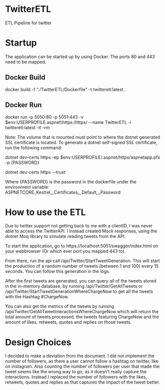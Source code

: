 # TwitterETL
ETL Pipeline for twitter 

# Startup
The application can be started up by using Docker.
The ports 80 and 443 need to be mapped.

## Docker Build
docker build -f "./TwitterETL/Dockerfile" -t twitteretl:latest .

## Docker Run
docker run -p 5050:80 -p 5051:443 -v $env:USERPROFILE\.aspnet\https:/https/ --name TwitterETL -i twitteretl:latest -it -rm

Note: The volume that is mounted must point to where the dotnet generated SSL certificate is located. To generate a dotnet self-signed SSL certificate, run the following command:

dotnet dev-certs https -ep $env:USERPROFILE/.aspnet/https/aspnetapp.pfx -p {PASSWORD}

dotnet dev-certs https --trust

Where {PASSWORD} is the password in the dockerfile under the environment variable: ASPNETCORE_Kestrel__Certificates__Default__Password

# How to use the ETL
Due to twitter support not getting back to me with a clientID, I was never able to access the TwitterAPI. I instead created Mock responses, using the dotnet Moq library to simulate reading tweets from the API.

To start the application, go to https://localhost:5051/swagger/index.html on your webbrowser (Or which ever port you mapped 443 to).

From there, run the api call /api/Twitter/StartTweetGeneration. This will start the production of a random number of tweets (between 1 and 100) every 15 seconds. You can follow this generation in the logs.

After the first tweets are generated, you can query all of the tweets stored in the in-memory database, by running /api/Twitter/GetAllTweets or /api/Twitter/StartTweetGenerationWhereChargeNow to get all the tweets with the Hashtag #ChargeNow.

You can also get the metrics of the tweets by running /api/Twitter/GetAllTweetInteractionsWhereChargeNow which will return the total amount of tweets processed, the tweets featuring ChargeNow and the amount of likes, retweets, quotes and replies on those tweets.

# Design Choices
I decided to make a deviation from the document. I did not implement the number of followers, as there a user cannot follow a hashtag on twitter, like on instagram. Also counting the number of followers per user that made the tweet seems like the wrong way to go, as it doesn't really capture the interactions. Instead I replaced the number of followers with the likes, retweets, quotes and replies as that captures the impact of the tweet better.

